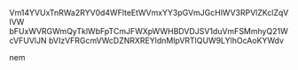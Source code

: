 Vm14YVUxTnRWa2RYV0d4WFlteEtWVmxYY3pGVmJGcHlWV3RPVlZKclZqVlVW
bFUxWVRGWmQyTklWbFpTCmJFWXpWWHBDVDJSV1duVmFSMmhyQ21WcVFUVlJN
bVIzVFRGcmVWcDZNRXREYldnMlpVRTlQUW9LYlhOcAoKYWdv

nem